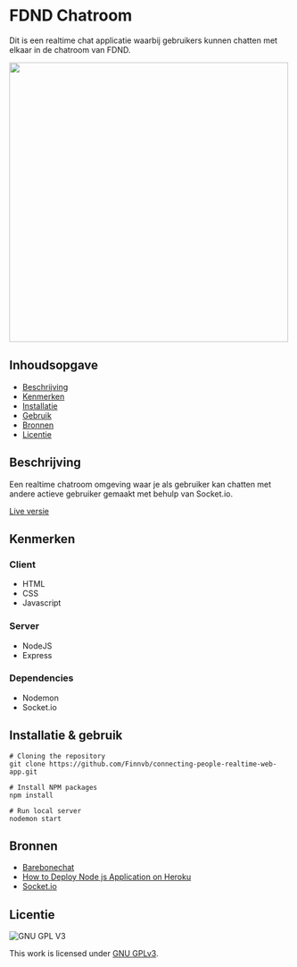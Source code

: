 # FDND Chatroom
Dit is een realtime chat applicatie waarbij gebruikers kunnen chatten met elkaar in de chatroom van FDND. 

<img width="500" src="https://user-images.githubusercontent.com/26089533/173046095-89e3271c-1871-42e6-9b1c-821343c9bfc0.png" />


## Inhoudsopgave

  * [Beschrijving](#beschrijving)
  * [Kenmerken](#kenmerken)
  * [Installatie](#installatie)
  * [Gebruik](#gebruik)
  * [Bronnen](#bronnen)
  * [Licentie](#licentie)

## Beschrijving
<!-- In de Beschrijving staat hoe je project er uit ziet, hoe het werkt en wat je er mee kan. -->
Een realtime chatroom omgeving waar je als gebruiker kan chatten met andere actieve gebruiker gemaakt met behulp van Socket.io.
<!-- Voeg een mooie poster visual toe 📸 -->
<!-- Voeg een link toe naar Github Pages 🌐-->
[Live versie](https://fdnd-chatroom-sprint-11.herokuapp.com/)


## Kenmerken
<!-- Bij Kenmerken staat welke technieken zijn gebruikt en hoe. Wat is de HTML structuur? Wat zijn de belangrijkste dingen in CSS? Wat is er met Javascript gedaan en hoe? Misschien heb je een framwork of library gebruikt? -->
### Client
- HTML
- CSS
- Javascript

### Server
- NodeJS
- Express

### Dependencies
- Nodemon
- Socket.io

## Installatie & gebruik
```
# Cloning the repository
git clone https://github.com/Finnvb/connecting-people-realtime-web-app.git

# Install NPM packages
npm install

# Run local server
nodemon start
```

## Bronnen
- [Barebonechat](https://github.com/ju5tu5/barebonechat)
- [How to Deploy Node js Application on Heroku](https://www.youtube.com/watch?v=maNWl202vy4&t=211s)
- [Socket.io](https://socket.io/)

## Licentie

![GNU GPL V3](https://www.gnu.org/graphics/gplv3-127x51.png)

This work is licensed under [GNU GPLv3](./LICENSE).
